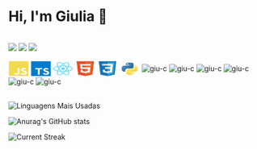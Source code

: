 # Hi, I'm Giulia 👋

<div style="display: inline_block"><br>
<a href="https://instagram.com/giulialcantara" target="_blank"><img src="https://img.shields.io/badge/-Instagram-%23E4405F?style=for-the-badge&logo=instagram&logoColor=white" target="_blank"></a>
<a href = "mailto:alcantaragiubs@gmail.com"><img src="https://img.shields.io/badge/-Gmail-%23333?style=for-the-badge&logo=gmail&logoColor=white" target="_blank"></a>
<a href="https://www.linkedin.com/in/giulia-alcantara/" target="_blank"><img src="https://img.shields.io/badge/-LinkedIn-%230077B5?style=for-the-badge&logo=linkedin&logoColor=white" target="_blank"></a> 
</div>

<div style="display: inline_block"><br>
  <img align="center" alt="giu-Js" height="30" width="40" src="https://raw.githubusercontent.com/devicons/devicon/master/icons/javascript/javascript-plain.svg">
  <img align="center" alt="giu-Ts" height="30" width="40" src="https://raw.githubusercontent.com/devicons/devicon/master/icons/typescript/typescript-plain.svg">
  <img align="center" alt="giu-React" height="30" width="40" src="https://raw.githubusercontent.com/devicons/devicon/master/icons/react/react-original.svg">
  <img align="center" alt="giu-HTML" height="30" width="40" src="https://raw.githubusercontent.com/devicons/devicon/master/icons/html5/html5-original.svg">
  <img align="center" alt="giu-CSS" height="30" width="40" src="https://raw.githubusercontent.com/devicons/devicon/master/icons/css3/css3-original.svg">
  <img align="center" alt="giu-Python" height="30" width="40" src="https://raw.githubusercontent.com/devicons/devicon/master/icons/python/python-original.svg">
  <img align="center" alt="giu-c" height="30" width="40" src="https://cdn.jsdelivr.net/gh/devicons/devicon/icons/c/c-original.svg">
  <img align="center" alt="giu-c" height="30" width="40"  src="https://cdn.jsdelivr.net/gh/devicons/devicon/icons/docker/docker-plain.svg">
  <img align="center" alt="giu-c" height="30" width="40" src ="https://cdn.jsdelivr.net/gh/devicons/devicon/icons/mysql/mysql-original.svg">
  <img align="center" alt="giu-c" height="30" width="40" src="https://cdn.jsdelivr.net/gh/devicons/devicon/icons/postgresql/postgresql-plain.svg" />     
  <img align="center" alt="giu-c" height="30" width="40"  src="https://cdn.jsdelivr.net/gh/devicons/devicon/icons/java/java-original.svg">
  <img align="center" alt="giu-c" height="30" width="40"  src="https://cdn.jsdelivr.net/gh/devicons/devicon/icons/firebase/firebase-plain.svg" />
          
          
          
          
  
</div>

<div style="display: inline_block"><br>
  
![Linguagens Mais Usadas](https://github-readme-stats.vercel.app/api/top-langs/?username=alcantaragiubs&show_icons=true&theme=tokyonight)

![Anurag's GitHub stats](https://github-readme-stats.vercel.app/api?username=alcantaragiubs&show_icons=true&theme=tokyonight)

![Current Streak](https://github-readme-streak-stats.herokuapp.com/?user=alcantaragiubs&theme=tokyonight)

</div>

